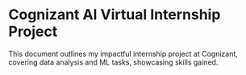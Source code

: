 # Cognizant AI Virtual Internship Project
This document outlines my impactful internship project at Cognizant, covering data analysis and ML tasks, showcasing skills gained.
